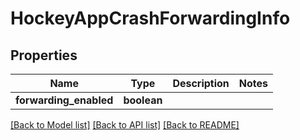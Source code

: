 # HockeyAppCrashForwardingInfo

## Properties
Name | Type | Description | Notes
------------ | ------------- | ------------- | -------------
**forwarding_enabled** | **boolean** |  | 

[[Back to Model list]](../README.md#documentation-for-models) [[Back to API list]](../README.md#documentation-for-api-endpoints) [[Back to README]](../README.md)

